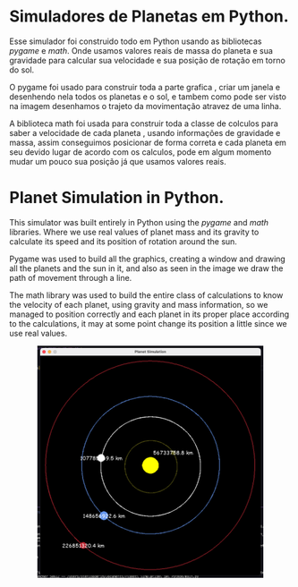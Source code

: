 # Simuladores de Planetas em Python.

Esse simulador foi construido todo em Python usando as bibliotecas *pygame* e *math*. Onde usamos valores reais de massa do planeta e sua gravidade 
para calcular sua velocidade e sua posição de rotação em torno do sol. 

O pygame foi usado para construir toda a parte grafica , criar um janela e desenhendo nela todos os planetas e o sol, e tambem como pode ser visto na 
imagem desenhamos o trajeto da movimentação atravez de uma linha. 

A biblioteca math foi usada para construir toda a classe de colculos para saber a velocidade de cada planeta , usando informações de gravidade e massa, 
assim conseguimos posicionar de forma correta e cada planeta em seu devido lugar de acordo com os calculos, pode em algum momento mudar um pouco sua posição 
já que usamos valores reais. 

# Planet Simulation in Python. 

This simulator was built entirely in Python using the *pygame* and *math* libraries. Where we use real values of planet mass and its gravity
to calculate its speed and its position of rotation around the sun.

Pygame was used to build all the graphics, creating a window and drawing all the planets and the sun in it, and also as seen in the
image we draw the path of movement through a line.

The math library was used to build the entire class of calculations to know the velocity of each planet, using gravity and mass information,
so we managed to position correctly and each planet in its proper place according to the calculations, it may at some point change its position a little
since we use real values.

<div align="center">
<img src="https://github.com/stenioLim/Planet-Simulation-in-Python/blob/main/Screen%20Shot%202023-03-15%20at%2016.55.35.png" width="80%" />
</div>





